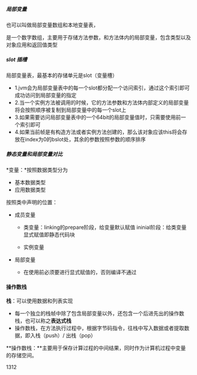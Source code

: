##### 局部变量

也可以叫做局部变量数组和本地变量表，

是一个数字数组，主要用于存储方法参数，和方法体内的局部变量，包含类型以及对象应用和返回值类型

##### slot 插槽

局部变量表，最基本的存储单元是slot（变量槽）

+ 1.jvm会为局部变量表中的每一个slot都分配一个访问索引，通过这个索引即可成功访问到局部变量的指定
+ 2.当一个实例方法被调用的时候，它的方法参数和方法体内部定义的局部变量将会按照顺序被复制到局部变量中的每一个slot上
+ 3.如果需要访问局部变量表中的一个64bit的局部变量值时，只需要使用前一个索引即可
+ 4.如果当前帧是有构造方法或者实例方法创建的，那么该对象应该this将会存放在index为0的bslot处，其余的参数按照参数的顺序排序

##### 静态变量和局部变量对比

 *变量：*按照数据类型分为 

+ 基本数据类型 
+  应用数据类型

按照类中声明的位置：

+ 成员变量  

  + 类变量：linking的prepare阶段，给变量默认赋值  ininial阶段：给类变量显式赋值即静态代码块

  + 实例变量

+ 局部变量
  + 在使用前必须要进行显式赋值的，否则编译不通过



#### 操作数栈

**栈**：可以使用数据和列表实现

+ 每一个独立的栈帧中除了包含局部变量以外，还包含一个后进先出的操作数栈，也可以称之**表达式栈**
+ 操作数栈，在方法执行过程中，根据字节码指令，往栈中写入数据或者提取数据，即入栈（push）/ 出栈（pop）

**操作数栈：**主要用于保存计算过程的中间结果，同时作为计算机过程中变量的存储空间。

1312